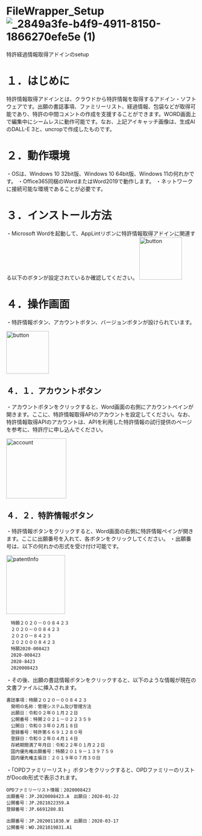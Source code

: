 
# FileWrapper_Setup![_2849a3fe-b4f9-4911-8150-1866270efe5e (1)](https://github.com/k-ayaki/FileWrapper_Setup/assets/40140916/355271c0-cc77-4298-89c0-a6e092a989e9)

特許経過情報取得アドインのsetup

# １．はじめに
 特許情報取得アドインとは、クラウドから特許情報を取得するアドイン・ソフトウェアです。出願の書誌事項、ファミリーリスト、経過情報、包袋などが取得可能であり、特許の中間コメントの作成を支援することができます。WORD画面上で編集中にシームレスに動作可能です。なお、上記アイキャッチ画像は、生成AIのDALL-E 3と、uncropで作成したものです。

 
# ２．動作環境
・OSは、Windows 10 32bit版、Windows 10 64bit版、Windows 11の何れかです。
・Office365同梱のWordまたはWord2019で動作します。
・ネットワークに接続可能な環境であることが必要です。

# ３．インストール方法
・Microsoft Wordを起動して、AppLintリボンに特許情報取得アドインに関連する以下のボタンが設定されているか確認してください。
<img width="113" alt="button" src="https://github.com/k-ayaki/FileWrapper_Setup/assets/40140916/9be33b13-7562-4ed8-b2a4-89d0557ea926">

# ４．操作画面
・特許情報ボタン、アカウントボタン、バージョンボタンが設けられています。

<img width="113" alt="button" src="https://github.com/k-ayaki/FileWrapper_Setup/assets/40140916/9be33b13-7562-4ed8-b2a4-89d0557ea926">

## ４．１．アカウントボタン
・アカウントボタンをクリックすると、Word画面の右側にアカウントペインが開きます。ここに、特許情報取得APIのアカウントを設定してください。なお、特許情報取得APIのアカウントは、APIを利用した特許情報の試行提供のページを参考に、特許庁に申し込んでください。

<img width="159" alt="account" src="https://github.com/k-ayaki/FileWrapper_Setup/assets/40140916/ae715a4a-f1aa-4735-9451-94119850fb30">

## ４．２．特許情報ボタン
・特許情報ボタンをクリックすると、Word画面の右側に特許情報ペインが開きます。ここに出願番号を入れて、各ボタンをクリックしてください。
・出願番号は、以下の何れかの形式を受け付け可能です。

<img width="156" alt="patentInfo" src="https://github.com/k-ayaki/FileWrapper_Setup/assets/40140916/a6de4bc2-48dc-480a-a0c3-4e8a5dcb25c3">


```
　特願２０２０－００８４２３
　２０２０－００８４２３
　２０２０－８４２３
　２０２０００８４２３
　特願2020-008423
　2020-008423
　2020-8423
　2020008423
```
・その後、出願の書誌情報ボタンをクリックすると、以下のような情報が現在の文書ファイルに挿入されます。

```
書誌事項：特願２０２０－００８４２３
　発明の名称：管理システム及び管理方法
　出願日：令和０２年０１月２２日
　公開番号：特開２０２１－０２２３５９
　公開日：令和０３年０２月１８日
　登録番号：特許第６６９１２８０号
　登録日：令和０２年０４月１４日
　存続期間満了年月日：令和２２年０１月２２日
　国内優先権出願番号：特願２０１９－１３９７５９
　国内優先権主張日：２０１９年０７月３０日
```

・「OPDファミリーリスト」ボタンをクリックすると、OPDファミリーのリストがDocdb形式で表示されます。

```
OPDファミリーリスト情報：2020008423
出願番号：JP.2020008423.A　出願日：2020-01-22
公開番号：JP.2021022359.A
登録番号：JP.6691280.B1

出願番号：JP.2020011838.W　出願日：2020-03-17
公開番号：WO.2021019831.A1
```
